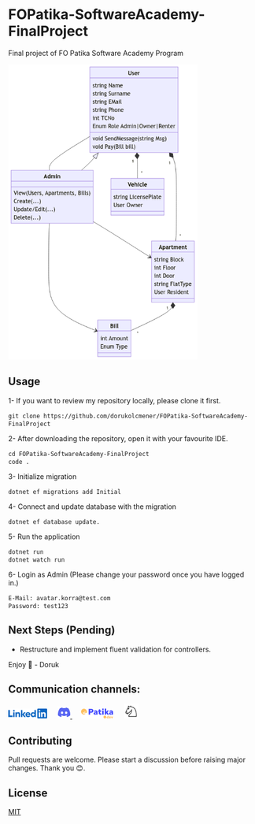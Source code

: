 # FOPatika-SoftwareAcademy-FinalProject

Final project of FO Patika Software Academy Program

<img src="./Assets/UMLDiagram.png" height="600px"/>

## Usage

1- If you want to review my repository locally, please clone it first.

```
git clone https://github.com/dorukolcmener/FOPatika-SoftwareAcademy-FinalProject
```

2- After downloading the repository, open it with your favourite IDE.

```
cd FOPatika-SoftwareAcademy-FinalProject
code .
```

3- Initialize migration

```
dotnet ef migrations add Initial
```

4- Connect and update database with the migration

```
dotnet ef database update.
```

5- Run the application

```
dotnet run
dotnet watch run
```

6- Login as Admin (Please change your password once you have logged in.)

```
E-Mail: avatar.korra@test.com
Password: test123
```

## Next Steps (Pending)

- Restructure and implement fluent validation for controllers.

Enjoy 🚀 - Doruk

## Communication channels:

<a href="https://www.linkedin.com/in/dorukolcmener/"><img src="Assets/LinkedIn-Blue-96-2x.png" height=20 /></a> &emsp;
<a href="https://discord.com/users/772126247685718036" target="_blank">
<img src="Assets/discord.svg" height=25/>
</a> &emsp;
<a href="https://app.patika.dev/kaolin"><img src="Assets/newPatikaLogo.svg" height=20/></a> &emsp;
<a href="https://lichess.org/@/dorukovic"><img src="Assets/Lichess_Logo.svg" height=30 /></a>

## Contributing

Pull requests are welcome. Please start a discussion before raising major changes. Thank you 😊.

## License

[MIT](LICENSE)
